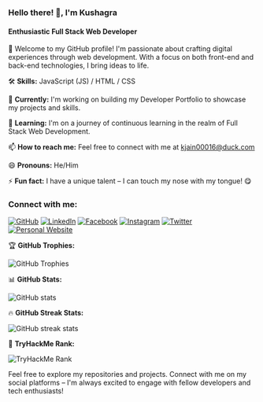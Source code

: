### Hello there! 👋, I'm Kushagra
#### Enthusiastic Full Stack Web Developer

🚀 Welcome to my GitHub profile! I'm passionate about crafting digital experiences through web development. With a focus on both front-end and back-end technologies, I bring ideas to life.

🛠️ **Skills:** JavaScript (JS) / HTML / CSS

🔭 **Currently:** I'm working on building my Developer Portfolio to showcase my projects and skills.

🌱 **Learning:** I'm on a journey of continuous learning in the realm of Full Stack Web Development.

📫 **How to reach me:** Feel free to connect with me at kjain00016@duck.com

😄 **Pronouns:** He/Him

⚡ **Fun fact:** I have a unique talent – I can touch my nose with my tongue! 😋

### Connect with me:

[![GitHub](https://img.shields.io/badge/-GitHub-181717?style=flat-square&logo=github&logoColor=white)](https://github.com/kushagrajain16)
[![LinkedIn](https://img.shields.io/badge/-LinkedIn-0A66C2?style=flat-square&logo=linkedin&logoColor=white)](https://www.linkedin.com/in/kushagra-jain-881b99227/)
[![Facebook](https://img.shields.io/badge/-Facebook-1877F2?style=flat-square&logo=facebook&logoColor=white)](https://www.facebook.com/KushagraJ16)
[![Instagram](https://img.shields.io/badge/-Instagram-E4405F?style=flat-square&logo=instagram&logoColor=white)](https://www.instagram.com/kushagrajain_16/)
[![Twitter](https://img.shields.io/badge/-Twitter-1DA1F2?style=flat-square&logo=twitter&logoColor=white)](https://twitter.com/kushagrajain_16)
[![Personal Website](https://img.shields.io/badge/-Personal%20Website-663399?style=flat-square&logoColor=white&logo=vercel)](https://itskj.vercel.app)



🏆 **GitHub Trophies:**

![GitHub Trophies](https://github-profile-trophy.vercel.app/?username=kushagrajain16)

📊 **GitHub Stats:**

![GitHub stats](https://github-readme-stats.vercel.app/api?username=kushagrajain16&show_icons=true)

🔥 **GitHub Streak Stats:**

![GitHub streak stats](https://streak-stats.demolab.com/?user=kushagrajain16)

🌟 **TryHackMe Rank:**

![TryHackMe Rank](https://tryhackme-badges.s3.amazonaws.com/kushagrajain16.png)

Feel free to explore my repositories and projects. Connect with me on my social platforms – I'm always excited to engage with fellow developers and tech enthusiasts!
